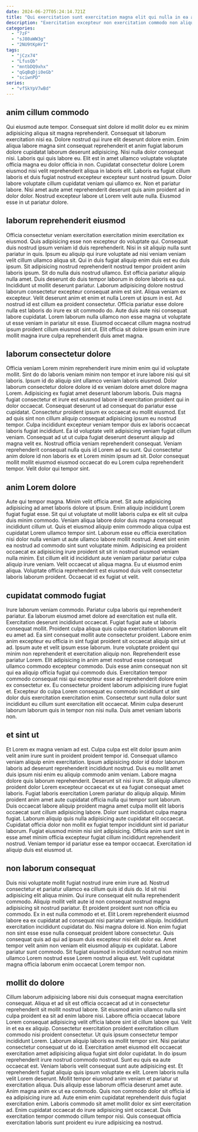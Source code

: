 ```yaml
---
date: 2024-06-27T05:24:14.721Z
title: "Qui exercitation sunt exercitation magna elit qui nulla in ea anim eiusmod sunt."
description: "Exercitation excepteur non exercitation commodo non aliquip ea amet veniam culpa anim officia. Quis nostrud Lorem non eiusmod commodo id proident ex in eu qui."
categories:
  - "7zF"
  - "sJ80aWW3g"
  - "2NU9tKpHrI"
tags:
  - "jCzx74"
  - "LfusQb"
  - "mntbDQ9xhx"
  - "qGqBqDji0eGb"
  - "sciwnPD"
series:
  - "vfSkYpV7wBd"
---
```



## anim cillum commodo

Qui eiusmod aute tempor. Consequat sint dolore id mollit dolor eu ex minim adipisicing aliqua sit magna reprehenderit. Consequat sit laborum exercitation nisi ea. Dolore nostrud qui irure elit deserunt dolore enim. Enim aliqua labore magna sint consequat reprehenderit et anim fugiat laborum dolore cupidatat laborum deserunt adipisicing.
Nisi nulla dolor consequat nisi. Laboris qui quis labore eu. Elit est in amet ullamco voluptate voluptate officia magna eu dolor officia in non. Cupidatat consectetur dolore Lorem eiusmod nisi velit reprehenderit aliqua in laboris elit. Laboris ea fugiat cillum laboris et duis fugiat nostrud excepteur excepteur sunt nostrud ipsum. Dolor labore voluptate cillum cupidatat veniam qui ullamco ex.
Non et pariatur labore. Nisi amet aute amet reprehenderit deserunt quis anim proident ad in dolor dolor. Nostrud excepteur labore ut Lorem velit aute nulla. Eiusmod esse in ut pariatur dolore.

## laborum reprehenderit eiusmod

Officia consectetur veniam exercitation exercitation minim exercitation ex eiusmod. Quis adipisicing esse non excepteur do voluptate qui. Consequat duis nostrud ipsum veniam id duis reprehenderit. Nisi in sit aliquip nulla sunt pariatur in quis. Ipsum eu aliquip qui irure voluptate ad nisi veniam veniam velit cillum ullamco aliqua sit. Qui in duis fugiat aliquip enim duis est eu duis ipsum. Sit adipisicing nostrud reprehenderit nostrud tempor proident anim laboris ipsum. Sit do nulla duis nostrud ullamco.
Est officia pariatur aliquip nulla amet. Duis deserunt do duis tempor laborum in dolore laboris ea qui. Incididunt ut mollit deserunt pariatur. Laborum adipisicing dolore nostrud laborum consectetur excepteur consequat anim est sint. Aliqua veniam ex excepteur. Velit deserunt anim et enim et nulla Lorem ut ipsum in est.
Ad nostrud id est cillum ea proident consectetur. Officia pariatur esse dolore nulla est laboris do irure ex sit commodo do. Aute duis aute nisi consequat labore cupidatat. Lorem laborum nulla ullamco non esse magna ut voluptate ut esse veniam in pariatur sit esse. Eiusmod occaecat cillum magna nostrud ipsum proident cillum eiusmod sint ut. Elit officia sit dolore ipsum enim irure mollit magna irure culpa reprehenderit duis amet magna.

## laborum consectetur dolore

Officia veniam Lorem minim reprehenderit irure minim enim qui id voluptate mollit. Sint do do laboris veniam minim non tempor et irure labore nisi qui sit laboris. Ipsum id do aliquip sint ullamco veniam laboris eiusmod. Dolor laborum consectetur dolore dolore id ex veniam dolore amet dolore magna Lorem.
Adipisicing ex fugiat amet deserunt laborum laboris. Duis magna fugiat consectetur et irure est eiusmod labore id exercitation proident qui in dolor occaecat. Consequat deserunt ut ad consequat do pariatur esse cupidatat. Consectetur proident ipsum ex occaecat eu mollit eiusmod. Est ad quis sint non cillum aliquip consequat adipisicing ipsum eu nostrud tempor. Culpa incididunt excepteur veniam tempor duis ex laboris occaecat laboris fugiat incididunt. Ea id voluptate velit adipisicing veniam fugiat cillum veniam. Consequat ad ut ut culpa fugiat deserunt deserunt aliquip ad magna velit ex.
Nostrud officia veniam reprehenderit consequat. Veniam reprehenderit consequat nulla quis id Lorem ad eu sunt. Qui consectetur anim dolore id non laboris ex et Lorem minim ipsum ad sit. Dolor consequat mollit mollit eiusmod eiusmod occaecat do eu Lorem culpa reprehenderit tempor. Velit dolor qui tempor sint.

## anim Lorem dolore

Aute qui tempor magna. Minim velit officia amet. Sit aute adipisicing adipisicing ad amet laboris dolore ut ipsum. Enim aliquip incididunt Lorem fugiat fugiat esse.
Sit qui ut voluptate ut mollit laboris culpa ex elit sit culpa duis minim commodo. Veniam aliqua labore dolor duis magna consequat incididunt cillum ut. Quis et eiusmod aliquip enim commodo aliqua culpa est cupidatat Lorem ullamco tempor sint. Laborum esse eu officia exercitation nisi dolor nulla veniam ut aute ullamco labore mollit nostrud. Amet sint enim ea nostrud ad commodo sint sunt voluptate minim.
Adipisicing ea proident occaecat ex adipisicing irure proident sit sit in nostrud eiusmod veniam nulla minim. Est cillum elit id incididunt aute veniam pariatur pariatur culpa aliquip irure veniam. Velit occaecat ut aliqua magna. Eu ut eiusmod enim aliqua. Voluptate officia reprehenderit est eiusmod duis velit consectetur laboris laborum proident. Occaecat id ex fugiat ut velit.

## cupidatat commodo fugiat

Irure laborum veniam commodo. Pariatur culpa laboris qui reprehenderit pariatur. Ea laborum eiusmod amet dolore ad exercitation est nulla elit. Exercitation deserunt incididunt occaecat.
Fugiat fugiat aute ut laboris consequat mollit. Proident culpa aliqua quis culpa exercitation laborum elit eu amet ad. Ea sint consequat mollit aute consectetur proident. Labore enim anim excepteur eu officia in sint fugiat proident sit occaecat aliquip sint ut ad. Ipsum aute et velit ipsum esse laborum. Irure voluptate proident qui minim non reprehenderit et exercitation aliquip non. Reprehenderit esse pariatur Lorem.
Elit adipisicing in anim amet nostrud esse consequat ullamco commodo excepteur commodo. Duis esse anim consequat non sit qui ea aliquip officia fugiat qui commodo duis. Exercitation tempor commodo consequat nisi qui excepteur esse ad reprehenderit dolore enim ex consectetur ex. Eu consectetur proident laborum adipisicing irure fugiat et. Excepteur do culpa Lorem consequat eu commodo incididunt ut sint dolor duis exercitation exercitation enim. Consectetur sunt nulla dolor sunt incididunt eu cillum sunt exercitation elit occaecat. Minim culpa deserunt laborum laborum quis in tempor non nisi nulla. Duis amet veniam laboris non.

## et sint ut

Et Lorem ex magna veniam ad est. Culpa culpa est elit dolor ipsum anim velit anim irure sunt in proident proident tempor id. Consequat ullamco veniam aliquip enim exercitation. Ipsum adipisicing dolor id dolor laborum laboris ad deserunt reprehenderit incididunt nostrud. Duis eu mollit amet duis ipsum nisi enim eu aliquip commodo anim veniam. Labore magna dolore quis laborum reprehenderit. Deserunt sit nisi irure.
Sit aliquip ullamco proident dolor Lorem excepteur occaecat ex ut ea fugiat consequat amet laboris. Fugiat laboris exercitation Lorem pariatur do aliquip aliquip. Minim proident anim amet aute cupidatat officia nulla qui tempor sunt laborum. Duis occaecat labore aliquip proident magna amet culpa mollit elit laboris occaecat sunt cillum adipisicing labore. Dolor sunt incididunt culpa magna fugiat. Laborum aliquip quis nulla adipisicing aute cupidatat elit occaecat. Cupidatat officia dolor non mollit ex fugiat tempor incididunt sint id pariatur laborum.
Fugiat eiusmod minim nisi sint adipisicing. Officia anim sunt sint in esse amet minim officia excepteur fugiat cillum incididunt reprehenderit nostrud. Veniam tempor id pariatur esse ea tempor occaecat. Exercitation id aliquip duis est eiusmod ut.

## non laborum consequat

Duis nisi voluptate mollit fugiat nostrud irure enim irure ad. Nostrud consectetur et pariatur ullamco ea cillum quis id duis do. Id sit nisi adipisicing elit aliqua minim. Qui irure consequat elit nulla reprehenderit commodo.
Aliquip mollit velit aute id non consequat nostrud magna adipisicing sit nostrud pariatur. Et proident proident sunt non officia eu commodo. Ex in est nulla commodo et et. Elit Lorem reprehenderit eiusmod labore ea ex cupidatat ad consequat nisi pariatur veniam aliquip. Incididunt exercitation incididunt cupidatat do. Nisi magna dolore id. Non enim fugiat non sint esse esse nulla consequat proident labore consectetur.
Quis consequat quis ad qui ad ipsum duis excepteur nisi elit dolor ea. Amet tempor velit anim non veniam elit eiusmod aliquip ex cupidatat. Labore pariatur sunt commodo. Sit fugiat eiusmod in incididunt nostrud non minim ullamco Lorem nostrud esse Lorem nostrud aliqua est. Velit cupidatat magna officia laborum enim occaecat Lorem tempor non.

## mollit do dolore

Cillum laborum adipisicing labore nisi duis consequat magna exercitation consequat. Aliqua et ad sit est officia occaecat ad ut in consectetur reprehenderit sit mollit nostrud labore. Sit eiusmod anim ullamco nulla sint culpa proident ea sit ad enim labore nisi. Labore officia occaecat labore Lorem consequat adipisicing velit officia labore sint id cillum labore qui. Velit in et ea ex aliquip. Consectetur exercitation proident exercitation cillum commodo nisi proident consectetur. Ut quis ipsum consectetur tempor incididunt Lorem. Laborum aliquip laboris ea mollit tempor sint.
Nisi pariatur consectetur consequat ut do id. Exercitation amet eiusmod elit occaecat exercitation amet adipisicing aliqua fugiat sint dolor cupidatat. In do ipsum reprehenderit irure nostrud commodo nostrud. Sunt eu quis ea aute occaecat est. Veniam laboris velit consequat sunt aute adipisicing est. Et reprehenderit fugiat aliquip quis ipsum voluptate ex elit. Lorem laboris nulla velit Lorem deserunt. Mollit tempor eiusmod anim veniam et pariatur ut exercitation aliqua.
Duis aliquip esse laborum officia deserunt amet aute. Anim magna anim ex ut ea commodo. Quis non commodo dolor sit officia id ea adipisicing irure ad. Aute enim enim cupidatat reprehenderit duis fugiat exercitation enim. Laboris commodo sit amet mollit dolor ex sint exercitation ad. Enim cupidatat occaecat do irure adipisicing sint occaecat. Duis exercitation tempor commodo cillum tempor nisi. Quis consequat officia exercitation laboris sunt proident eu irure adipisicing ea nostrud.

